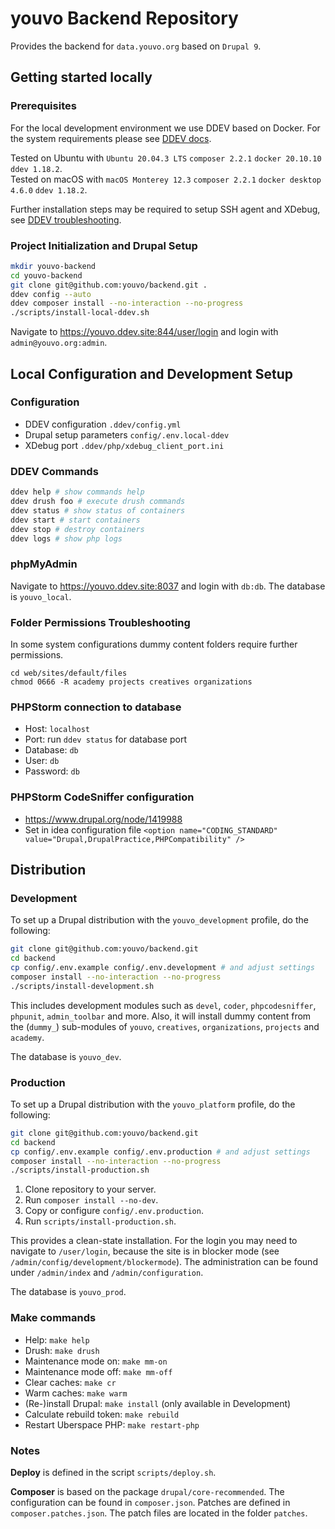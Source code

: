 # youvo Backend Repository

Provides the backend for `data.youvo.org` based on `Drupal 9`.

## Getting started locally

### Prerequisites

For the local development environment we use DDEV based on Docker. For the system requirements please see [DDEV docs](https://ddev.readthedocs.io/en/stable/). 

Tested on Ubuntu with `Ubuntu 20.04.3 LTS` `composer 2.2.1` `docker 20.10.10` `ddev 1.18.2`.    
Tested on macOS with `macOS Monterey 12.3` `composer 2.2.1` `docker desktop 4.6.0` `ddev 1.18.2`.

Further installation steps may be required to setup SSH agent and XDebug, see [DDEV troubleshooting](https://ddev.readthedocs.io/en/stable/users/troubleshooting/).

### Project Initialization and Drupal Setup

```bash
mkdir youvo-backend
cd youvo-backend
git clone git@github.com:youvo/backend.git .
ddev config --auto
ddev composer install --no-interaction --no-progress
./scripts/install-local-ddev.sh
```

Navigate to https://youvo.ddev.site:844/user/login and login with `admin@youvo.org:admin`.

## Local Configuration and Development Setup

### Configuration

- DDEV configuration `.ddev/config.yml`
- Drupal setup parameters `config/.env.local-ddev`
- XDebug port `.ddev/php/xdebug_client_port.ini` 

### DDEV Commands

```bash
ddev help # show commands help
ddev drush foo # execute drush commands
ddev status # show status of containers
ddev start # start containers
ddev stop # destroy containers
ddev logs # show php logs
```

### phpMyAdmin

Navigate to https://youvo.ddev.site:8037 and login with `db:db`. The database is `youvo_local`.

### Folder Permissions Troubleshooting

In some system configurations dummy content folders require further permissions.

```
cd web/sites/default/files
chmod 0666 -R academy projects creatives organizations
```
### PHPStorm connection to database

- Host: `localhost`
- Port: run `ddev status` for database port
- Database: `db`
- User: `db`
- Password: `db`

### PHPStorm CodeSniffer configuration

* https://www.drupal.org/node/1419988
* Set in idea configuration file `<option name="CODING_STANDARD" value="Drupal,DrupalPractice,PHPCompatibility" />`

## Distribution

### Development 

To set up a Drupal distribution with the `youvo_development` profile, do the following:

```bash
git clone git@github.com:youvo/backend.git
cd backend
cp config/.env.example config/.env.development # and adjust settings
composer install --no-interaction --no-progress
./scripts/install-development.sh
```

This includes development modules such as `devel`, `coder`, `phpcodesniffer`, `phpunit`, `admin_toolbar` and more. Also, it will install dummy content from the (`dummy_`) sub-modules of `youvo`, `creatives`, `organizations`, `projects` and `academy`.

The database is `youvo_dev`.

### Production

To set up a Drupal distribution with the `youvo_platform` profile, do the following:

```bash
git clone git@github.com:youvo/backend.git
cd backend
cp config/.env.example config/.env.production # and adjust settings
composer install --no-interaction --no-progress
./scripts/install-production.sh
```

1. Clone repository to your server.
2. Run `composer install --no-dev`.
3. Copy or configure `config/.env.production`.
4. Run `scripts/install-production.sh`.

This provides a clean-state installation. For the login you may need to navigate to `/user/login`, because the site is in blocker mode (see `/admin/config/development/blockermode`). The administration can be found under `/admin/index` and `/admin/configuration`.

The database is `youvo_prod`.

### Make commands

- Help: `make help`
- Drush: `make drush`
- Maintenance mode on: `make mm-on`
- Maintenance mode off: `make mm-off`
- Clear caches: `make cr`
- Warm caches: `make warm`
- (Re-)install Drupal: `make install` (only available in Development)
- Calculate rebuild token: `make rebuild`
- Restart Uberspace PHP: `make restart-php`

### Notes

**Deploy** is defined in the script `scripts/deploy.sh`.

**Composer** is based on the package `drupal/core-recommended`. The configuration can be found in `composer.json`. Patches are defined in `composer.patches.json`. The patch files are located in the folder `patches`.
